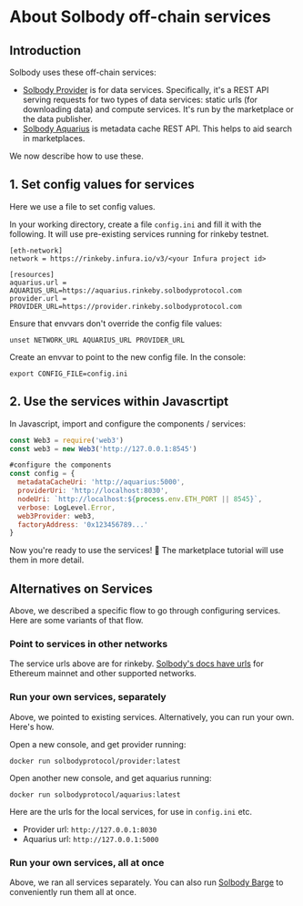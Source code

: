 <!--
Copyright 2021 Solbody Protocol Foundation
SPDX-License-Identifier: Apache-2.0
-->

# About Solbody off-chain services

## Introduction

Solbody uses these off-chain services:

-   [Solbody Provider](https://github.com/solbodyprotocol/provider) is for data services. Specifically, it's a REST API serving requests for two types of data services: static urls (for downloading data) and compute services. It's run by the marketplace or the data publisher.
-   [Solbody Aquarius](https://github.com/solbodyprotocol/aquarius) is metadata cache REST API. This helps to aid search in marketplaces.

We now describe how to use these.

## 1. Set config values for services

Here we use a file to set config values.

In your working directory, create a file `config.ini` and fill it with the following. It will use pre-existing services running for rinkeby testnet.

    [eth-network]
    network = https://rinkeby.infura.io/v3/<your Infura project id>

    [resources]
    aquarius.url = AQUARIUS_URL=https://aquarius.rinkeby.solbodyprotocol.com
    provider.url = PROVIDER_URL=https://provider.rinkeby.solbodyprotocol.com

Ensure that envvars don't override the config file values:

```console
unset NETWORK_URL AQUARIUS_URL PROVIDER_URL
```

Create an envvar to point to the new config file. In the console:

```console
export CONFIG_FILE=config.ini
```

## 2. Use the services within Javascrtipt

In Javascript, import and configure the components / services:

```javascript
const Web3 = require('web3')
const web3 = new Web3('http://127.0.0.1:8545')

#configure the components
const config = {
  metadataCacheUri: 'http://aquarius:5000',
  providerUri: 'http://localhost:8030',
  nodeUri: `http://localhost:${process.env.ETH_PORT || 8545}`,
  verbose: LogLevel.Error,
  web3Provider: web3,
  factoryAddress: '0x123456789...'
}
```

Now you're ready to use the services! 🐳 The marketplace tutorial will use them in more detail.

## Alternatives on Services

Above, we described a specific flow to go through configuring services. Here are some variants of that flow.

### Point to services in other networks

The service urls above are for rinkeby. [Solbody's docs have urls](https://docs.solbodyprotocol.com/concepts/networks) for Ethereum mainnet and other supported networks.

### Run your own services, separately

Above, we pointed to existing services. Alternatively, you can run your own. Here's how.

Open a new console, and get provider running:

```console
docker run solbodyprotocol/provider:latest
```

Open another new console, and get aquarius running:

```console
docker run solbodyprotocol/aquarius:latest
```

Here are the urls for the local services, for use in `config.ini` etc.

-   Provider url: `http://127.0.0.1:8030`
-   Aquarius url: `http://127.0.0.1:5000`

### Run your own services, all at once

Above, we ran all services separately. You can also run [Solbody Barge](https://github.com/solbodyprotocol/barge) to conveniently run them all at once.
